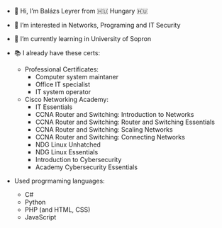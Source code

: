 - 👋 Hi, I’m Balázs Leyrer from :hungary: Hungary :hungary:
- 👀 I’m interested in Networks, Programing and IT Security
- 🌱 I’m currently learning in University of Sopron

- :books: I already have these certs:
    - Professional Certificates:
        - Computer system maintaner
        - Office IT specialist
        - IT system operator
    - Cisco Networking Academy:
        - IT Essentials
        - CCNA Router and Switching: Introduction to Networks
        - CCNA Router and Switching: Router and Switching Essentials
        - CCNA Router and Switching: Scaling Networks
        - CCNA Router and Switching: Connecting Networks
        - NDG Linux Unhatched
        - NDG Linux Essentials
        - Introduction to Cybersecurity
        - Academy Cybersecurity Essentials
 
- Used progrmaming languages:
    - C#
    - Python
    - PHP (and HTML, CSS)
    - JavaScript
